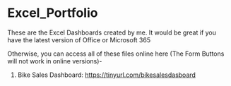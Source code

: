 # Excel_Portfolio
These are the Excel Dashboards created by me.
It would be great if you have the latest version of Office or Microsoft 365

Otherwise, you can access all of these files online here (The Form Buttons will not work in online versions)-

1. Bike Sales Dashboard: https://tinyurl.com/bikesalesdasboard
